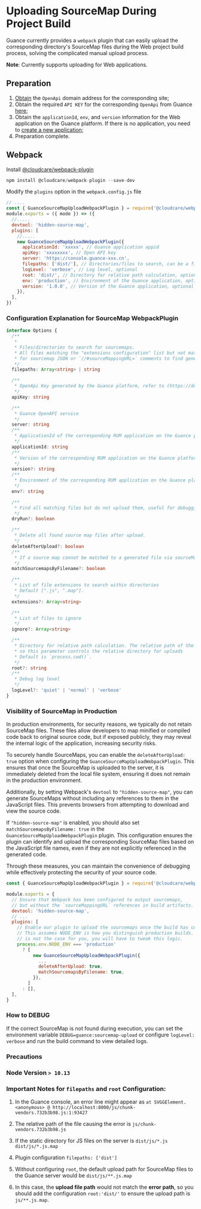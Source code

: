 # Uploading SourceMap During Project Build

Guance currently provides a `webpack` plugin that can easily upload the corresponding directory's SourceMap files during the Web project build process, solving the complicated manual upload process.

**Note**: Currently supports uploading for Web applications.

## Preparation

1. [Obtain](../../open-api/index.md) the `OpenApi` domain address for the corresponding site;
2. Obtain the required `API KEY` for the corresponding `OpenApi` from Guance [here](../../open-api/signature-certification.md);
3. Obtain the `applicationId`, `env`, and `version` information for the Web application on the Guance platform. If there is no application, you need to [create a new application](../web/app-access.md);
4. Preparation complete.

## Webpack

Install [@cloudcare/webpack-plugin](https://www.npmjs.com/package/@cloudcare/webpack-plugin)

```js
npm install @cloudcare/webpack-plugin --save-dev
```

Modify the `plugins` option in the `webpack.config.js` file

```js
// ....
const { GuanceSourceMapUploadWebpackPlugin } = require('@cloudcare/webpack-plugin')
module.exports = ({ mode }) => ({
  //.....
  devtool: 'hidden-source-map',
  plugins: [
    //.....
    new GuanceSourceMapUploadWebpackPlugin({
      applicationId: 'xxxxx', // Guance application appid
      apiKey: 'xxxxxxxx', // Open API key
      server: 'https://console.guance-xxx.cn',
      filepaths: ['dist/'], // Directories/files to search, can be a file or directory
      logLevel: 'verbose', // Log level, optional
      root: 'dist/', // Directory for relative path calculation, optional
      env: 'production', // Environment of the Guance application, optional
      version: '1.0.0', // Version of the Guance application, optional
    }),
  ],
})
```

### Configuration Explanation for SourceMap WebpackPlugin

```typescript
interface Options {
  /**
   *
   * Files/directories to search for sourcemaps.
   * All files matching the "extensions configuration" list but not matching the "ignore configuration" will be searched
   * for sourcemap JSON or `//#sourceMappingURL=` comments to find generated files + source mappings pairs, which will then be uploaded.
   */
  filepaths: Array<string> | string

  /**
   * OpenApi Key generated by the Guance platform, refer to (https://docs.guance.com/management/api-key/open-api/#_1) for generation method
   */
  apiKey: string

  /**
   * Guance OpenAPI service
   */
  server: string
  /**
   * ApplicationId of the corresponding RUM application on the Guance platform (required)
   */
  applicationId: string
  /**
   * Version of the corresponding RUM application on the Guance platform (optional)
   */
  version?: string
  /**
   * Environment of the corresponding RUM application on the Guance platform (optional)
   */
  env?: string

  /**
   * Find all matching files but do not upload them, useful for debugging
   */
  dryRun?: boolean

  /**
   * Delete all found source map files after upload.
   */
  deleteAfterUpload?: boolean
  /**
   * If a source map cannot be matched to a generated file via sourceMappingURL, try to match by filename on the local disk
   */
  matchSourcemapsByFilename?: boolean

  /**
   * List of file extensions to search within directories
   * Default [".js", ".map"].
   */
  extensions?: Array<string>

  /**
   * List of files to ignore
   */
  ignore?: Array<string>

  /**
   * Directory for relative path calculation. The relative path of the uploaded sourcemaps should be included in the error path,
   * so this parameter controls the relative directory for uploads
   * Default is `process.cwd()`.
   */
  root?: string
  /**
   * Debug log level
   */
  logLevel?: 'quiet' | 'normal' | 'verbose'
}
```

### Visibility of SourceMap in Production

In production environments, for security reasons, we typically do not retain SourceMap files. These files allow developers to map minified or compiled code back to original source code, but if exposed publicly, they may reveal the internal logic of the application, increasing security risks.

To securely handle SourceMaps, you can enable the `deleteAfterUpload: true` option when configuring the `GuanceSourceMapUploadWebpackPlugin`. This ensures that once the SourceMap is uploaded to the server, it is immediately deleted from the local file system, ensuring it does not remain in the production environment.

Additionally, by setting Webpack's `devtool` to `"hidden-source-map"`, you can generate SourceMaps without including any references to them in the JavaScript files. This prevents browsers from attempting to download and view the source code.

If `"hidden-source-map"` is enabled, you should also set `matchSourcemapsByFilename: true` in the `GuanceSourceMapUploadWebpackPlugin` plugin. This configuration ensures the plugin can identify and upload the corresponding SourceMap files based on the JavaScript file names, even if they are not explicitly referenced in the generated code.

Through these measures, you can maintain the convenience of debugging while effectively protecting the security of your source code.

```js
const { GuanceSourceMapUploadWebpackPlugin } = require('@cloudcare/webpack-plugin')

module.exports = {
  // Ensure that Webpack has been configured to output sourcemaps,
  // but without the `sourceMappingURL` references in build artifacts.
  devtool: 'hidden-source-map',
  // ...
  plugins: [
    // Enable our plugin to upload the sourcemaps once the build has completed.
    // This assumes NODE_ENV is how you distinguish production builds. If that
    // is not the case for you, you will have to tweak this logic.
    process.env.NODE_ENV === 'production'
      ? [
          new GuanceSourceMapUploadWebpackPlugin({
            ...
            deleteAfterUpload: true,
            matchSourcemapsByFilename: true,
          }),
        ]
      : [],
  ],
}
```

### How to DEBUG

If the correct SourceMap is not found during execution, you can set the environment variable `DEBUG=guance:sourcemap-upload` or configure `logLevel: verbose` and run the build command to view detailed logs.

### Precautions

### Node Version `> 10.13`

### Important Notes for `filepaths` and `root` Configuration:

1. In the Guance console, an error line might appear as `at SVGGElement.<anonymous> @ http://localhost:8000/js/chunk-vendors.732b3b98.js:1:93427`

2. The relative path of the file causing the error is `js/chunk-vendors.732b3b98.js`

3. If the static directory for JS files on the server is `dist/js/*.js` `dist/js/*.js.map`

4. Plugin configuration `filepaths: ['dist']`

5. Without configuring `root`, the default upload path for SourceMap files to the Guance server would be `dist/js/**.js.map`

6. In this case, the **upload file path** would not match the **error path**, so you should add the configuration `root:'dist/'` to ensure the upload path is `js/**.js.map`.